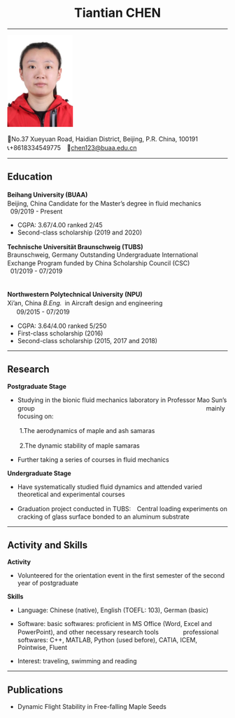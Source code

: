 
#  <center>Tiantian CHEN</center>

***

![Aaron Swartz](https://raw.githubusercontent.com/TiantianCHEN123/TTCHEN.github.io/gh-pages/myprofile.png)

🏫No.37 Xueyuan Road, Haidian District, Beijing, P.R. China, 100191　　　　　　　　　　　　　　　　　　　　　　　　　　　　　　　　　　　　　　　　　📞+8618334549775　📧<chen123@buaa.edu.cn>

***

## **Education**
**Beihang University (BUAA)**　　　　　　　　　　　　　　　　　　　　　　　　　　Beijing, China
  Candidate for the Master’s degree in fluid mechanics　　　　　　　　    　　　　&ensp;09/2019 - Present
- CGPA: 3.67/4.00 ranked 2/45
- Second-class scholarship (2019 and 2020)

**Technische Universität Braunschweig (TUBS)**　　　　　　　　　　　　Braunschweig, Germany
Outstanding Undergraduate International Exchange Program funded by China Scholarship Council (CSC)　　　　　   　　　　　　　　　　　　　　　　　    　　　              　　　　　　　　 &ensp;01/2019 - 07/2019 　　　　　　　　　　　　　　　　　　　　　　　　　　　　　　　　　　　　　　　　　　　　　　　　　　　　　　　　　

**Northwestern Polytechnical University (NPU)**　　　　　　　　　　　　　　　　　Xi’an, China
*B.Eng.*&ensp;in Aircraft design and engineering　　　　　　　　　　　　　　　　   &ensp;　09/2015 - 07/2019
- CGPA: 3.64/4.00 ranked 5/250
- First-class scholarship (2016)
- Second-class scholarship (2015, 2017 and 2018)

***

## Research
**Postgraduate Stage**

- Studying in the bionic fluid mechanics laboratory in Professor Mao Sun’s group　　　　　　　　　　　　　　　　　　　　　　　　　　　　mainly focusing on:

　　1.The aerodynamics of maple and ash samaras

　　2.The dynamic stability of maple samaras

- Further taking a series of courses in fluid mechanics 

**Undergraduate Stage**

- Have systematically studied fluid dynamics and attended varied theoretical and experimental courses

- Graduation project conducted in TUBS:　Central loading experiments on cracking of glass surface bonded to an aluminum substrate

***

## Activity and Skills
**Activity**
-	Volunteered for the orientation event in the first semester of the second year of postgraduate

**Skills**

-	Language: Chinese (native), English (TOEFL: 103), German (basic)

-	Software: 
basic softwares: proficient in MS Office (Word, Excel and PowerPoint), and other necessary research tools　　　　professional softwares: C++, MATLAB, Python (used before), CATIA, ICEM, Pointwise, Fluent 

-	Interest: traveling, swimming and reading

***

## Publications
-	Dynamic Flight Stability in Free-falling Maple Seeds
